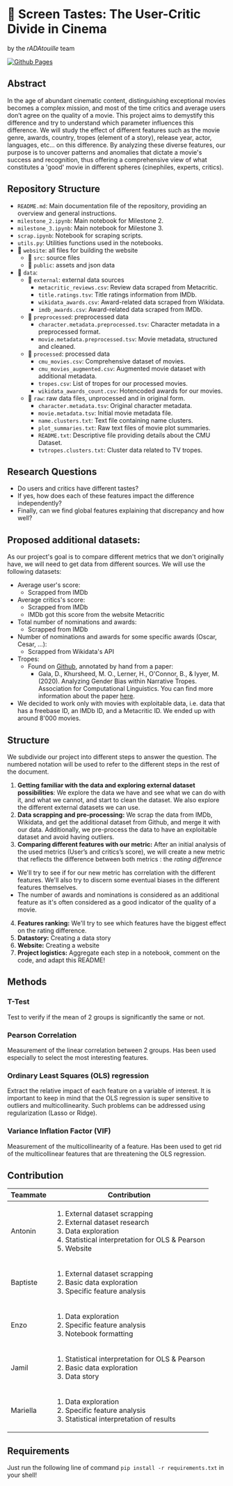 # 🎥 Screen Tastes: The User-Critic Divide in Cinema

by the *rADAtouille* team

[![Github Pages](https://github.com/epfl-ada/ada-2023-project-radatouille/actions/workflows/deploy.yml/badge.svg)](https://github.com/epfl-ada/ada-2023-project-radatouille/actions/workflows/deploy.yml)

## Abstract

In the age of abundant cinematic content, distinguishing exceptional movies becomes a complex mission, and most of the time critics and average users don’t agree on the quality of a movie. This project aims to demystify this difference and try to understand which parameter influences this difference. We will study the effect of different features such as the movie genre, awards, country, tropes (element of a story), release year, actor, languages, etc… on this difference. By analyzing these diverse features, our purpose is to uncover patterns and anomalies that dictate a movie's success and recognition, thus offering a comprehensive view of what constitutes a 'good' movie in different spheres (cinephiles, experts, critics).


## Repository Structure

- `README.md`: Main documentation file of the repository, providing an overview and general instructions.
- `milestone_2.ipynb`: Main notebook for Milestone 2.
- `milestone_3.ipynb`: Main notebook for Milestone 3.
- `scrap.ipynb`: Notebook for scraping scripts.
- `utils.py`: Utilities functions used in the notebooks.
- 📁 `website`: all files for building the website
   - 📁 `src`: source files
   - 📁 `public`: assets and json data
- :file_folder: `data`:
  - :file_folder: `external`: external data sources
    - `metacritic_reviews.csv`: Review data scraped from Metacritic.
    - `title.ratings.tsv`: Title ratings information from IMDb.
    - `wikidata_awards.csv`: Award-related data scraped from Wikidata.
    - `imdb_awards.csv`: Award-related data scraped from IMDb.
  - :file_folder: `preprocessed`: preprocessed data
    - `character.metadata.preprocessed.tsv`: Character metadata in a preprocessed format.
    - `movie.metadata.preprocessed.tsv`: Movie metadata, structured and cleaned.
  - :file_folder: `processed`: processed data
    - `cmu_movies.csv`: Comprehensive dataset of movies.
    - `cmu_movies_augmented.csv`: Augmented movie dataset with additional metadata.
    - `tropes.csv`: List of tropes for our processed movies.
    - `wikidata_awards_count.csv`: Hotencoded awards for our movies.
  - :file_folder: `raw`: raw data files, unprocessed and in original form.
    - `character.metadata.tsv`: Original character metadata.
    - `movie.metadata.tsv`: Initial movie metadata file.
    - `name.clusters.txt`: Text file containing name clusters.
    - `plot_summaries.txt`: Raw text files of movie plot summaries.
    - `README.txt`: Descriptive file providing details about the CMU Dataset.
    - `tvtropes.clusters.txt`: Cluster data related to TV tropes.



## Research Questions



* Do users and critics have different tastes?
* If yes, how does each of these features impact the difference independently?
* Finally, can we find global features explaining that discrepancy and how well?


## Proposed additional datasets:

As our project's goal is to compare different metrics that we don't originally have, we will need to get data from different sources. We will use the following datasets:



* Average user's score:
    * Scrapped from IMDb
* Average critics's score:
    * Scrapped from IMDb
    * IMDb got this score from the website Metacritic
* Total number of nominations and awards:
    * Scrapped from IMDb
* Number of nominations and awards for some specific awards (Oscar, Cesar, ...):
    * Scrapped from Wikidata's API
* Tropes:
    * Found on [Github](https://github.com/dhruvilgala/tvtropes), annotated by hand from a paper:
        * Gala, D., Khursheed, M. O., Lerner, H., O'Connor, B., & Iyyer, M. (2020). Analyzing Gender Bias within Narrative Tropes. Association for Computational Linguistics. You can find more information about the paper [here](https://www.aclweb.org/anthology/2020.nlpcss-1.23).
* We decided to work only with movies with exploitable data, i.e. data that has a freebase ID, an IMDb ID, and a Metacritic ID. We ended up with around 8'000 movies.


## Structure

We subdivide our project into different steps to answer the question. The numbered notation will be used to refer to the different steps in the rest of the document.



1. **Getting familiar with the data and exploring external dataset possibilities**: We explore the data we have and see what we can do with it, and what we cannot, and start to clean the dataset. We also explore the different external datasets we can use.
2. **Data scrapping and pre-processing:** We scrap the data from IMDb,  Wikidata, and get the additional dataset from Github, and merge it with our data. Additionally, we pre-process the data to have an exploitable dataset and avoid having outliers.
3. **Comparing different features with our metric:** After an initial analysis of the used metrics (User’s and critics’s score), we will create a new metric that reflects the difference between both metrics : the *rating difference*

- We'll try to see if for our new metric has correlation with the different features. We'll also try to discern some eventual biases in the different features themselves.
- The number of awards and nominations is considered as an additional feature as it's often considered as a good indicator of the quality of a movie.

4. **Features ranking:** We'll try to see which features have the biggest effect on the rating difference.
5. **Datastory:** Creating a data story
6. **Website:** Creating a website
7. **Project logistics:** Aggregate each step in a notebook, comment on the code, and adapt this README!


## Methods


### T-Test

Test to verify if the mean of 2 groups is significantly the same or not.


### Pearson Correlation

Measurement of the linear correlation between 2 groups. Has been used especially to select the most interesting features.


### Ordinary Least Squares (OLS) regression

Extract the relative impact of each feature on a variable of interest. It is important to keep in mind that the OLS regression is super sensitive to outliers and multicollinearity. Such problems can be addressed using regularization (Lasso or Ridge).


### Variance Inflation Factor (VIF)

Measurement of the multicollinearity of a feature. Has been used to get rid of the multicollinear features that are threatening the OLS regression.


## Contribution

|Teammate | Contribution |
|--------|--------------|
|Antonin | <ol><li>External dataset scrapping</li><li>External dataset research</li><li>Data exploration</li><li>Statistical interpretation for OLS & Pearson</li><li>Website</li></ol>|
|Baptiste | <ol><li>External dataset scrapping</li><li>Basic data exploration</li><li>Specific feature analysis</li></ol>|
|Enzo     | <ol><li>Data exploration</li><li>Specific feature analysis</li><li>Notebook formatting</li><ol>|
|Jamil     |<ol><li>Statistical interpretation for OLS & Pearson</li><li>Basic data exploration</li><li>Data story</li></ol>|
|Mariella | <ol><li>Data exploration</li><li>Specific feature analysis</li><li>Statistical interpretation of results</li></ol>|

## Requirements

Just run the following line of command `pip install -r requirements.txt` in your shell!
